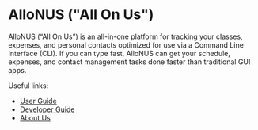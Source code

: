 # AlloNUS ("All On Us")

AlloNUS (“All On Us”) is an all-in-one platform 
for tracking your classes, expenses, and personal contacts 
optimized for use via a Command Line Interface (CLI). 
If you can type fast, AlloNUS can get your schedule, expenses, 
and contact management tasks done faster than traditional GUI apps.

Useful links:
* [User Guide](UserGuide.md)
* [Developer Guide](DeveloperGuide.md)
* [About Us](AboutUs.md)
